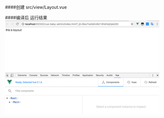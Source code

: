 ####创建  src/view/Layout.vue
    <template>
        <div>
            <section class="app-main">
                <div class="container">
                    {{msg}}
                    <router-view></router-view>
                </div>
            </section>
        </div>
    </template>
    <style scoped>
    
    </style>
    <script>
        export default{
            name:"LayOut",
            data:function(){
                return{
                    msg:'this is layout'
                }
            },
        }
    </script>

####创建  src/js/routes.js
    //布局
    import Layout       from '../view/Layout.vue'
    
    
    const routes = [
        { path: '', component: Layout,
            children: [
    
            ]
        },
    ];
    
    export default routes;

####创建  src/js/router.js
    import VueRouter    from  'vue-router'
    
    //挂载vue-router
    Vue.use(VueRouter);
    
    import routes       from  './routes'
    
    //定义路由
    var router = new VueRouter({
        mode: 'hash',
        routes // （缩写）相当于 routes: routes
    })
    
    export default router
    
####更新 src/view/Main.vue
    <template>
        <div id="main">
            //添加路由标签
            <router-view></router-view>
        </div>
    </template>
    <style>
    </style>
    <script>
        export  default{
            replace: true,
            name:"Main",
            data() {
                return {
                    msg: 'Hello Vue!'
                }
            },
        }
    </script>
    
####编译后 运行结果
![alt text](../res/4-create-router.jpg "运行效果")